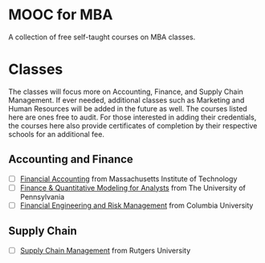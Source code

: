 # MOOC for MBA
A collection of free self-taught courses on MBA classes.

# Classes

The classes will focus more on Accounting, Finance, and Supply Chain Management. If ever needed, additional classes such as Marketing and Human Resources will be added in the future as well. The courses listed here are ones free to audit. For those interested in adding their credentials, the courses here also provide certificates of completion by their respective schools for an additional fee.

## Accounting and Finance

- [ ] [Financial Accounting](https://learning.edx.org/course/course-v1:MITx+15.516x+1T2022/home) from Massachusetts Institute of Technology
- [ ] [Finance & Quantitative Modeling for Analysts](https://www.coursera.org/specializations/finance-quantitative-modeling-analysts) from The University of Pennsylvania
- [ ] [Financial Engineering and Risk Management](https://www.coursera.org/specializations/financialengineering) from Columbia University

## Supply Chain

- [ ] [Supply Chain Management](https://www.coursera.org/specializations/supply-chain-management?) from Rutgers University
